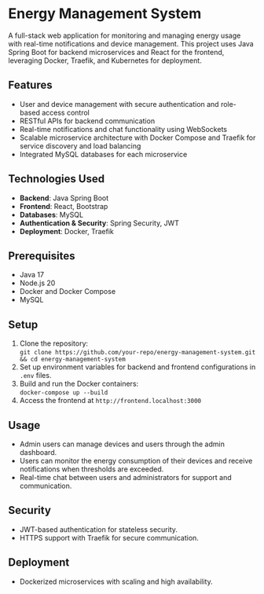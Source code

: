 # Energy Management System  

A full-stack web application for monitoring and managing energy usage with real-time notifications and device management. This project uses Java Spring Boot for backend microservices and React for the frontend, leveraging Docker, Traefik, and Kubernetes for deployment.  

## Features  
- User and device management with secure authentication and role-based access control  
- RESTful APIs for backend communication  
- Real-time notifications and chat functionality using WebSockets  
- Scalable microservice architecture with Docker Compose and Traefik for service discovery and load balancing  
- Integrated MySQL databases for each microservice  

## Technologies Used  
- **Backend**: Java Spring Boot  
- **Frontend**: React, Bootstrap  
- **Databases**: MySQL  
- **Authentication & Security**: Spring Security, JWT  
- **Deployment**: Docker, Traefik  


## Prerequisites  
- Java 17  
- Node.js 20  
- Docker and Docker Compose  
- MySQL  

## Setup  
1. Clone the repository:  
   `git clone https://github.com/your-repo/energy-management-system.git && cd energy-management-system`  
2. Set up environment variables for backend and frontend configurations in `.env` files.  
3. Build and run the Docker containers:  
   `docker-compose up --build`  
4. Access the frontend at `http://frontend.localhost:3000`  

## Usage  
- Admin users can manage devices and users through the admin dashboard.  
- Users can monitor the energy consumption of their devices and receive notifications when thresholds are exceeded.  
- Real-time chat between users and administrators for support and communication.  

## Security  
- JWT-based authentication for stateless security.  
- HTTPS support with Traefik for secure communication.  


## Deployment  
- Dockerized microservices with scaling and high availability.  
